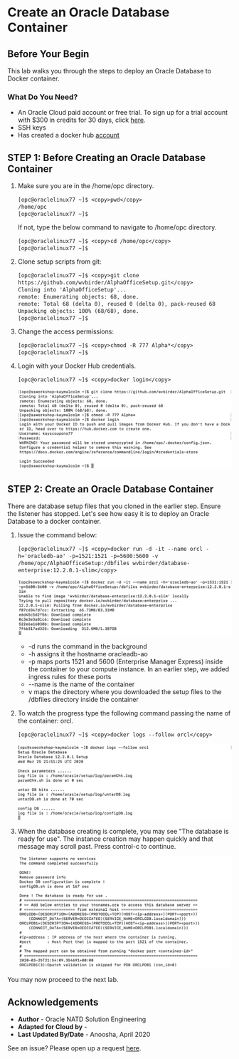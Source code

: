 # Create an Oracle Database Container
## Before Your Begin

This lab walks you through the steps to deploy an Oracle Database to Docker container.

### What Do You Need?

* An Oracle Cloud paid account or free trial. To sign up for a trial account with $300 in credits for 30 days, click [here](http://oracle.com/cloud/free).
* SSH keys
* Has created a docker hub [account](http://hub.docker.com)

## **STEP 1**: Before Creating an Oracle Database Container

1.  Make sure you are in the /home/opc directory.

    ````
    [opc@oraclelinux77 ~]$ <copy>pwd</copy>
    /home/opc
    [opc@oraclelinux77 ~]$ 
    ````

    If not, type the below command to navigate to /home/opc directory.

    ````
    [opc@oraclelinux77 ~]$ <copy>cd /home/opc</copy>
    [opc@oraclelinux77 ~]$ 
    ````

2.  Clone setup scripts from git:
   
    ````
    [opc@oraclelinux77 ~]$ <copy>git clone https://github.com/wvbirder/AlphaOfficeSetup.git</copy>
    Cloning into 'AlphaOfficeSetup'...
    remote: Enumerating objects: 68, done.
    remote: Total 68 (delta 0), reused 0 (delta 0), pack-reused 68
    Unpacking objects: 100% (68/68), done.
    [opc@oraclelinux77 ~]$ 
    ````

3.  Change the access permissions:
   
    ````
    [opc@oraclelinux77 ~]$ <copy>chmod -R 777 Alpha*</copy> 
    [opc@oraclelinux77 ~]$ 
    ````

4.  Login with your Docker Hub credentials.

    ````
    [opc@oraclelinux77 ~]$ <copy>docker login</copy>
    ````

    ![](images/section5step2.png " ")

## **STEP 2**: Create an Oracle Database Container

There are database setup files that you cloned in the earlier step. Ensure the listener has stopped. Let's see how easy it is to deploy an Oracle Database to a docker container.  
   
1. Issue the command below:  
   
    ````
    [opc@oraclelinux77 ~]$ <copy>docker run -d -it --name orcl -h='oracledb-ao' -p=1521:1521 -p=5600:5600 -v /home/opc/AlphaOfficeSetup:/dbfiles wvbirder/database-enterprise:12.2.0.1-slim</copy> 
    ````

    ![](images/section5step3.png " ")

    - -d runs the command in the background
    - -h assigns it the hostname oracleadb-ao
    - -p maps ports 1521 and 5600 (Enterprise Manager Express) inside the container to your compute instance. In an earlier step, we added ingress rules for these ports
    - --name is the name of the container
    - v maps the directory where you downloaded the setup files to the /dbfiles directory inside the container

2.  To watch the progress type the following command passing the name of the container:  orcl.
   
    ````
    [opc@oraclelinux77 ~]$ <copy>docker logs --follow orcl</copy>
    ````

    ![](images/section5step4.png " ")

3.  When the database creating is complete, you may see "The database is ready for use". The instance creation may happen quickly and that message may scroll past. Press control-c to continue.

    ![](images/section5step4b.png " ")

You may now proceed to the next lab.

## Acknowledgements
* **Author** - Oracle NATD Solution Engineering
* **Adapted for Cloud by** -  
* **Last Updated By/Date** - Anoosha, April 2020

See an issue?  Please open up a request [here](https://github.com/oracle/learning-library/issues).
